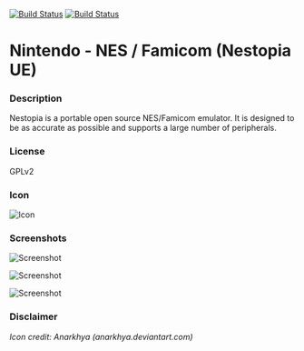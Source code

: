 [![Build Status](https://travis-ci.org/kodi-game/game.libretro.nestopia.svg?branch=master)](https://travis-ci.org/kodi-game/game.libretro.nestopia)
[![Build Status](https://ci.appveyor.com/api/projects/status/github/kodi-game/game.libretro.nestopia?svg=true)](https://ci.appveyor.com/project/kodi-game/game-libretro-nestopia)

# Nintendo - NES / Famicom (Nestopia UE)

### Description
Nestopia is a portable open source NES/Famicom emulator. It is designed to be as accurate as possible and supports a large number of peripherals.

### License
GPLv2

### Icon

![Icon](game.libretro.nestopia/resources/icon.png)

### Screenshots

![Screenshot](game.libretro.nestopia/resources/screenshot-01.jpg)

![Screenshot](game.libretro.nestopia/resources/screenshot-02.jpg)

![Screenshot](game.libretro.nestopia/resources/screenshot-03.jpg)


### Disclaimer

*Icon credit: Anarkhya (anarkhya.deviantart.com)*

